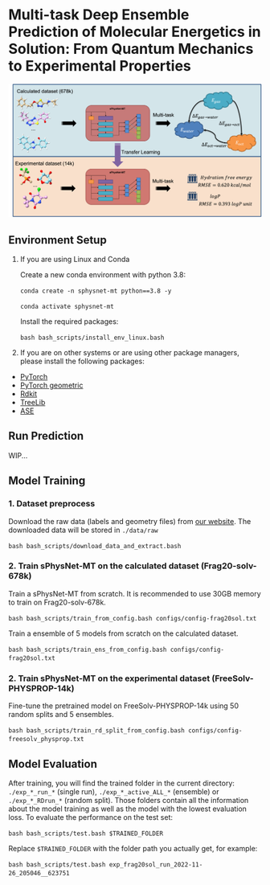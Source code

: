 # Multi-task Deep Ensemble Prediction of Molecular Energetics in Solution: From Quantum Mechanics to Experimental Properties
![](figures/toc.png)

## Environment Setup
1. If you are using Linux and Conda

    Create a new conda environment with python 3.8:

    `conda create -n sphysnet-mt python==3.8 -y`

    `conda activate sphysnet-mt`

    Install the required packages:

    `bash bash_scripts/install_env_linux.bash`
2. If you are on other systems or are using other package managers, please install the following packages:

- [PyTorch](https://pytorch.org/)
- [PyTorch geometric](https://pytorch-geometric.readthedocs.io/en/latest/notes/installation.html)
- [Rdkit](https://www.rdkit.org/docs/Install.html)
- [TreeLib](https://pypi.org/project/treelib/)
- [ASE](https://pypi.org/project/ase/)

## Run Prediction

WIP...

## Model Training

### 1. Dataset preprocess

Download the raw data (labels and geometry files) from [our website](https://yzhang.hpc.nyu.edu/IMA/). The downloaded data will be stored in `./data/raw`

`bash bash_scripts/download_data_and_extract.bash`

### 2. Train sPhysNet-MT on the calculated dataset (Frag20-solv-678k)

Train a sPhysNet-MT from scratch. It is recommended to use 30GB memory to train on Frag20-solv-678k.

`bash bash_scripts/train_from_config.bash configs/config-frag20sol.txt`

Train a ensemble of 5 models from scratch on the calculated dataset.

`bash bash_scripts/train_ens_from_config.bash configs/config-frag20sol.txt`

### 2. Train sPhysNet-MT on the experimental dataset (FreeSolv-PHYSPROP-14k)

Fine-tune the pretrained model on FreeSolv-PHYSPROP-14k using 50 random splits and 5 ensembles.

`bash bash_scripts/train_rd_split_from_config.bash configs/config-freesolv_physprop.txt`

## Model Evaluation

After training, you will find the trained folder in the current directory: `./exp_*_run_*` (single run), `./exp_*_active_ALL_*` (ensemble) or `./exp_*_RDrun_*` (random split). Those folders contain all the information about the model training as well as the model with the lowest evaluation loss. To evaluate the performance on the test set:

`bash bash_scripts/test.bash $TRAINED_FOLDER`

Replace `$TRAINED_FOLDER` with the folder path you actually get, for example:

`bash bash_scripts/test.bash exp_frag20sol_run_2022-11-26_205046__623751`
